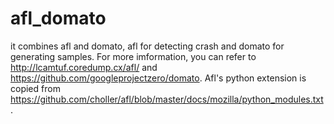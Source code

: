 # afl_domato
it combines afl and domato, afl for detecting crash and domato for generating samples.
For more imformation, you can refer to http://lcamtuf.coredump.cx/afl/ and https://github.com/googleprojectzero/domato.
Afl's python extension is copied from https://github.com/choller/afl/blob/master/docs/mozilla/python_modules.txt.

